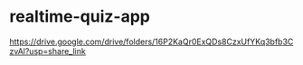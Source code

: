 # realtime-quiz-app

https://drive.google.com/drive/folders/16P2KaQr0ExQDs8CzxUfYKq3bfb3CzvAl?usp=share_link
